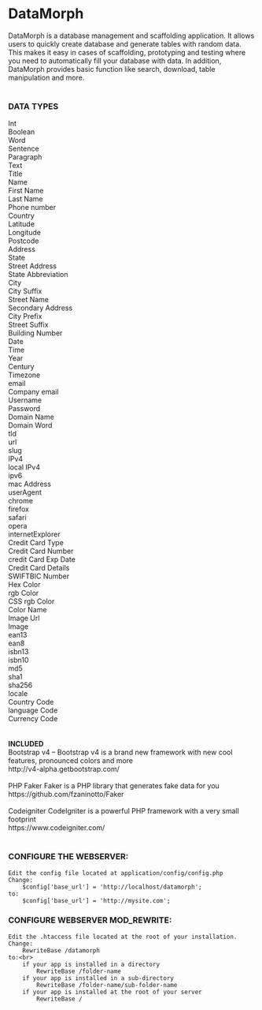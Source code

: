# DataMorph
DataMorph is a database management and scaffolding application. It allows users to quickly create database and generate tables with random data. This makes it easy in cases of scaffolding, prototyping and testing where you need to automatically fill your database with data. In addition, DataMorph provides basic function like search, download, table manipulation and more. 
<br><br>
<h3>DATA TYPES</h3>
Int<br>
Boolean<br>
Word<br>
Sentence<br>
Paragraph<br>
Text<br>
Title<br>
Name<br>
First Name<br>
Last Name<br>
Phone number<br>
Country<br>
Latitude<br>
Longitude<br>
Postcode<br>
Address<br>
State<br>
Street Address<br>
State Abbreviation<br>
City<br>
City Suffix<br>
Street Name<br>
Secondary Address<br>
City Prefix<br>
Street Suffix<br>
Building Number<br>
Date<br>
Time<br>
Year<br>
Century<br>
Timezone<br>
email<br>
Company email<br>
Username<br>
Password<br>
Domain Name<br>
Domain Word<br>
tld<br>
url<br>
slug<br>
IPv4<br>
local IPv4<br>
ipv6<br>
mac Address<br>
userAgent<br>
chrome<br>
firefox<br>
safari<br>
opera<br>
internetExplorer<br>
Credit Card Type<br>
Credit Card Number<br>
credit Card Exp Date<br>
Credit Card Details<br>
SWIFTBIC Number<br>
Hex Color<br>
rgb Color<br>
CSS rgb Color<br>
Color Name<br>
Image Url<br>
Image<br>
ean13<br>
ean8<br>
isbn13<br>
isbn10<br>
md5<br>
sha1<br>
sha256<br>
locale<br>
Country Code<br>
language Code<br>
Currency Code<br>
<br><br>
<strong>INCLUDED</strong><br>
Bootstrap v4 – Bootstrap v4 is a brand new framework with new cool features, pronounced colors and more <br>
http://v4-alpha.getbootstrap.com/<br><br>
PHP Faker Faker is a PHP library that generates fake data for you <br>
https://github.com/fzaninotto/Faker<br><br>
Codeigniter CodeIgniter is a powerful PHP framework with a very small footprint <br>
https://www.codeigniter.com/<br><br>

<h3>CONFIGURE THE WEBSERVER:</h3>

	Edit the config file located at application/config/config.php
	Change:
		$config['base_url'] = 'http://localhost/datamorph';
	to:
		$config['base_url'] = 'http://mysite.com';

<h3>CONFIGURE WEBSERVER MOD_REWRITE:</h3>

	Edit the .htaccess file located at the root of your installation.
	Change:
		RewriteBase /datamorph
	to:<br>
		if your app is installed in a directory
			RewriteBase /folder-name
		if your app is installed in a sub-directory
			RewriteBase /folder-name/sub-folder-name
		if your app is installed at the root of your server
			RewriteBase /

